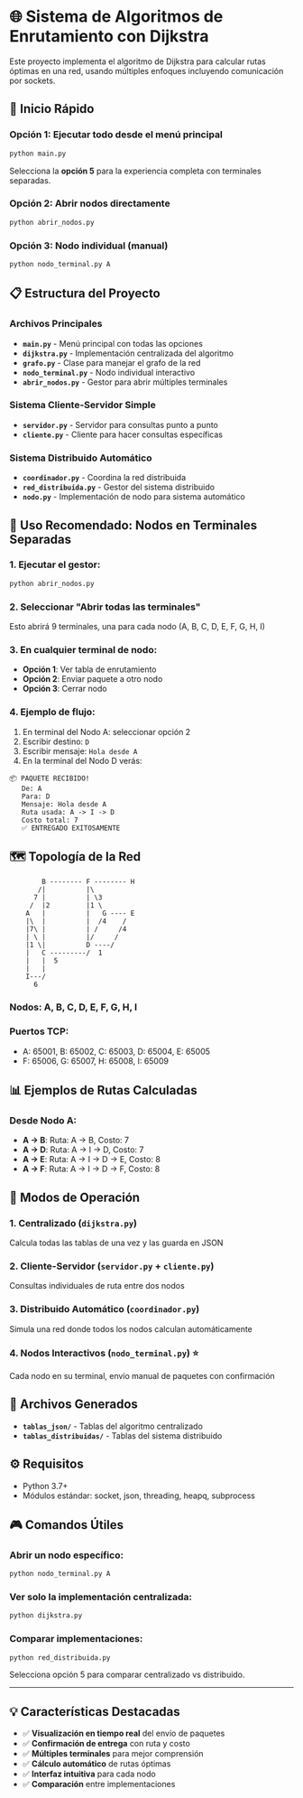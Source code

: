 # 🌐 Sistema de Algoritmos de Enrutamiento con Dijkstra

Este proyecto implementa el algoritmo de Dijkstra para calcular rutas óptimas en una red, usando múltiples enfoques incluyendo comunicación por sockets.

## 🚀 Inicio Rápido

### Opción 1: Ejecutar todo desde el menú principal
```bash
python main.py
```
Selecciona la **opción 5** para la experiencia completa con terminales separadas.

### Opción 2: Abrir nodos directamente
```bash
python abrir_nodos.py
```

### Opción 3: Nodo individual (manual)
```bash
python nodo_terminal.py A
```

## 📋 Estructura del Proyecto

### Archivos Principales
- **`main.py`** - Menú principal con todas las opciones
- **`dijkstra.py`** - Implementación centralizada del algoritmo
- **`grafo.py`** - Clase para manejar el grafo de la red
- **`nodo_terminal.py`** - Nodo individual interactivo
- **`abrir_nodos.py`** - Gestor para abrir múltiples terminales

### Sistema Cliente-Servidor Simple
- **`servidor.py`** - Servidor para consultas punto a punto
- **`cliente.py`** - Cliente para hacer consultas específicas

### Sistema Distribuido Automático
- **`coordinador.py`** - Coordina la red distribuida
- **`red_distribuida.py`** - Gestor del sistema distribuido
- **`nodo.py`** - Implementación de nodo para sistema automático

## 🎯 Uso Recomendado: Nodos en Terminales Separadas

### 1. Ejecutar el gestor:
```bash
python abrir_nodos.py
```

### 2. Seleccionar "Abrir todas las terminales"
Esto abrirá 9 terminales, una para cada nodo (A, B, C, D, E, F, G, H, I)

### 3. En cualquier terminal de nodo:
- **Opción 1**: Ver tabla de enrutamiento
- **Opción 2**: Enviar paquete a otro nodo
- **Opción 3**: Cerrar nodo

### 4. Ejemplo de flujo:
1. En terminal del Nodo A: seleccionar opción 2
2. Escribir destino: `D`
3. Escribir mensaje: `Hola desde A`
4. En la terminal del Nodo D verás:

```
📦 PAQUETE RECIBIDO!
   De: A
   Para: D
   Mensaje: Hola desde A
   Ruta usada: A -> I -> D
   Costo total: 7
   ✅ ENTREGADO EXITOSAMENTE
```

## 🗺️ Topología de la Red

```
        B -------- F -------- H
       /|          |\        
      7 |          | \3      
     /  |2         |1 \      
    A   |          |   G ---- E
    |\  |          |  /4    /
    |7\ |          | /     /4
    | \ |          |/     /
    |1 \|          D ----/
    |   C ---------/  1
    |   |  5       
    |   |          
    I---/          
      6            
```

### Nodos: A, B, C, D, E, F, G, H, I
### Puertos TCP: 
- A: 65001, B: 65002, C: 65003, D: 65004, E: 65005
- F: 65006, G: 65007, H: 65008, I: 65009

## 📊 Ejemplos de Rutas Calculadas

### Desde Nodo A:
- **A → B**: Ruta: A → B, Costo: 7
- **A → D**: Ruta: A → I → D, Costo: 7
- **A → E**: Ruta: A → I → D → E, Costo: 8
- **A → F**: Ruta: A → I → D → F, Costo: 8

## 🔧 Modos de Operación

### 1. **Centralizado** (`dijkstra.py`)
Calcula todas las tablas de una vez y las guarda en JSON

### 2. **Cliente-Servidor** (`servidor.py` + `cliente.py`)
Consultas individuales de ruta entre dos nodos

### 3. **Distribuido Automático** (`coordinador.py`)
Simula una red donde todos los nodos calculan automáticamente

### 4. **Nodos Interactivos** (`nodo_terminal.py`) ⭐
Cada nodo en su terminal, envío manual de paquetes con confirmación

## 📁 Archivos Generados

- **`tablas_json/`** - Tablas del algoritmo centralizado
- **`tablas_distribuidas/`** - Tablas del sistema distribuido

## ⚙️ Requisitos

- Python 3.7+
- Módulos estándar: socket, json, threading, heapq, subprocess

## 🎮 Comandos Útiles

### Abrir un nodo específico:
```bash
python nodo_terminal.py A
```

### Ver solo la implementación centralizada:
```bash
python dijkstra.py
```

### Comparar implementaciones:
```bash
python red_distribuida.py
```
Selecciona opción 5 para comparar centralizado vs distribuido.

---

## 💡 Características Destacadas

- ✅ **Visualización en tiempo real** del envío de paquetes
- ✅ **Confirmación de entrega** con ruta y costo
- ✅ **Múltiples terminales** para mejor comprensión
- ✅ **Cálculo automático** de rutas óptimas
- ✅ **Interfaz intuitiva** para cada nodo
- ✅ **Comparación** entre implementaciones
